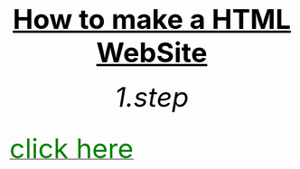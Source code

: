 <html>
<head>
	<title>f.s.</title>
</head>



<body  background="R (1).jpeg">
        <center><h1><font size="120"><font color="black"><u>How to make a HTML WebSite</u></font></font></h1></center>
	<center><h6><font size="10"><font color="black">1.step</font></font></h6></center>
        <center><h6><font size="10"><font color="black"></font></font></h6></center>

<a href="https://bulbuwad.github.io/Bulbuwa.GitHub.io/"><font size="20"><font color="green">click here</font></font></a>
</body>
</html>
